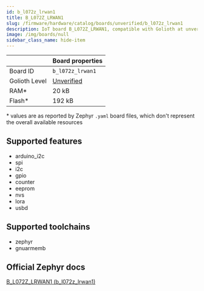 ```yaml
---
id: b_l072z_lrwan1
title: B_L072Z_LRWAN1
slug: /firmware/hardware/catalog/boards/unverified/b_l072z_lrwan1
description: IoT board B_L072Z_LRWAN1, compatible with Golioth at unverified level.
image: /img/boards/null
sidebar_class_name: hide-item
---
```


[//]: # (This is an auto-generated file, do not edit! Changes to it will be lost upon re-generation)



|                | Board properties     |
| -------------  | -------------------- |
| Board ID       | `b_l072z_lrwan1` |
| Golioth Level  | [Unverified](/firmware/hardware#unverified-boards) |
| RAM*           | 20 kB |
| Flash*         | 192 kB |

\* values are as reported by Zephyr `.yaml` board files, which don't represent the overall available resources



## Supported features

* arduino_i2c
* spi
* i2c
* gpio
* counter
* eeprom
* nvs
* lora
* usbd

## Supported toolchains

* zephyr
* gnuarmemb

## Official Zephyr docs

[B_L072Z_LRWAN1 (b_l072z_lrwan1)](https://docs.zephyrproject.org/latest/boards/st/b_l072z_lrwan1/doc/index.html)

